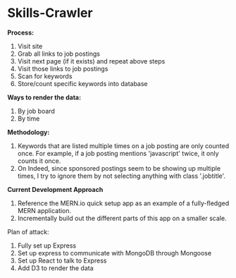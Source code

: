 # Skills-Crawler

**Process:**
1. Visit site
2. Grab all links to job postings
3. Visit next page (if it exists) and repeat above steps
4. Visit those links to job postings
5. Scan for keywords
6. Store/count specific keywords into database

**Ways to render the data:**
1. By job board
2. By time 

**Methodology:**
1. Keywords that are listed multiple times on a job posting are only counted
once. For example, if a job posting mentions 'javascript' twice, it only counts
it once. 
2. On Indeed, since sponsored postings seem to be showing up multiple times,
I try to ignore them by not selecting anything with class '.jobtitle'. 

**Current Development Approach**
1. Reference the MERN.io quick setup app as an example of a fully-fledged MERN application.
2. Incrementally build out the different parts of this app on a smaller scale.

Plan of attack:
1. Fully set up Express
2. Set up express to communicate with MongoDB through Mongoose
3. Set up React to talk to Express 
4. Add D3 to render the data 